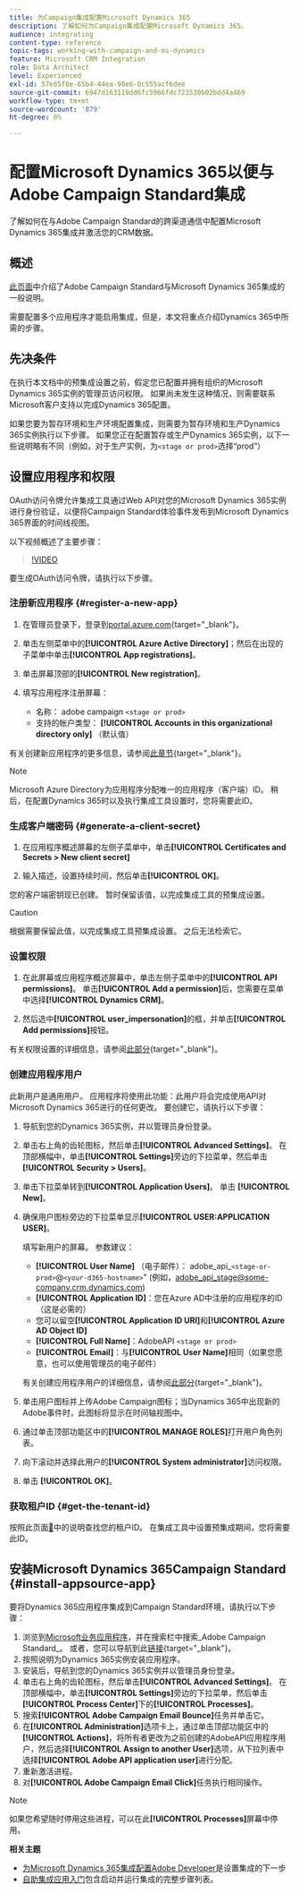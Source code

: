 ```yaml
---
title: 为Campaign集成配置Microsoft Dynamics 365
description: 了解如何为Campaign集成配置Microsoft Dynamics 365。
audience: integrating
content-type: reference
topic-tags: working-with-campaign-and-ms-dynamics
feature: Microsoft CRM Integration
role: Data Architect
level: Experienced
exl-id: 57e85f8e-65b4-44ea-98e6-0c555acf6dee
source-git-commit: 6947d163119dd6fc5966fdc723530b02bdd4a469
workflow-type: tm+mt
source-wordcount: '879'
ht-degree: 0%

---
```


# 配置Microsoft Dynamics 365以便与Adobe Campaign Standard集成

了解如何在与Adobe Campaign Standard的跨渠道通信中配置Microsoft Dynamics 365集成并激活您的CRM数据。

## 概述

[此页面](../../integrating/using/d365-acs-get-started.md)中介绍了Adobe Campaign Standard与Microsoft Dynamics 365集成的一般说明。

需要配置多个应用程序才能启用集成，但是，本文将重点介绍Dynamics 365中所需的步骤。

## 先决条件

在执行本文档中的预集成设置之前，假定您已配置并拥有组织的Microsoft Dynamics 365实例的管理员访问权限。  如果尚未发生这种情况，则需要联系Microsoft客户支持以完成Dynamics 365配置。

如果您要为暂存环境和生产环境配置集成，则需要为暂存环境和生产Dynamics 365实例执行以下步骤。 如果您正在配置暂存或生产Dynamics 365实例，以下一些说明略有不同（例如，对于生产实例，为`<stage or prod>`选择“prod”）

## 设置应用程序和权限

OAuth访问令牌允许集成工具通过Web API对您的Microsoft Dynamics 365实例进行身份验证，以便将Campaign Standard体验事件发布到Microsoft Dynamics 365界面的时间线视图。

以下视频概述了主要步骤：

>[!VIDEO](https://video.tv.adobe.com/v/27637)

要生成OAuth访问令牌，请执行以下步骤。

### 注册新应用程序 {#register-a-new-app}

1. 在管理员登录下，登录到[portal.azure.com](https://portal.azure.com){target="_blank"}。

1. 单击左侧菜单中的&#x200B;**[!UICONTROL Azure Active Directory]**；然后在出现的子菜单中单击&#x200B;**[!UICONTROL App registrations]**。

1. 单击屏幕顶部的&#x200B;**[!UICONTROL New registration]**。

1. 填写应用程序注册屏幕：

   * 名称： adobe campaign `<stage or prod>`
   * 支持的帐户类型： **[!UICONTROL Accounts in this organizational directory only]** （默认值）

有关创建新应用程序的更多信息，请参阅[此章节](https://docs.microsoft.com/en-us/azure/active-directory/develop/quickstart-register-app){target="_blank"}。

>[!NOTE]
>
>Microsoft Azure Directory为应用程序分配唯一的应用程序（客户端）ID。 稍后，在配置Dynamics 365时以及执行集成工具设置时，您将需要此ID。

### 生成客户端密码 {#generate-a-client-secret}

1. 在应用程序概述屏幕的左侧子菜单中，单击&#x200B;**[!UICONTROL Certificates and Secrets > New client secret]**

1. 输入描述，设置持续时间，然后单击&#x200B;**[!UICONTROL OK]**。

您的客户端密钥现已创建。 暂时保留该值，以完成集成工具的预集成设置。

>[!CAUTION]
>
>根据需要保留此值，以完成集成工具预集成设置。 之后无法检索它。


### 设置权限

1. 在此屏幕或应用程序概述屏幕中，单击左侧子菜单中的&#x200B;**[!UICONTROL API permissions]**。  单击&#x200B;**[!UICONTROL Add a permission]**&#x200B;后，您需要在菜单中选择&#x200B;**[!UICONTROL Dynamics CRM]**。

1. 然后选中&#x200B;**[!UICONTROL user_impersonation]**&#x200B;的框，并单击&#x200B;**[!UICONTROL Add permissions]**&#x200B;按钮。

有关权限设置的详细信息，请参阅[此部分](https://docs.microsoft.com/en-us/azure/active-directory/develop/quickstart-configure-app-access-web-apis#add-permissions-to-access-web-apis){target="_blank"}。

### 创建应用程序用户

此新用户是通用用户。 应用程序将使用此功能：此用户将会完成使用API对Microsoft Dynamics 365进行的任何更改。 要创建它，请执行以下步骤：

1. 导航到您的Dynamics 365实例，并以管理员身份登录。

1. 单击右上角的齿轮图标，然后单击&#x200B;**[!UICONTROL Advanced Settings]**。 在顶部横幅中，单击&#x200B;**[!UICONTROL Settings]**&#x200B;旁边的下拉菜单，然后单击&#x200B;**[!UICONTROL Security > Users]**。

1. 单击下拉菜单转到&#x200B;**[!UICONTROL Application Users]**。 单击 **[!UICONTROL New]**。

1. 确保用户图标旁边的下拉菜单显示&#x200B;**[!UICONTROL USER:APPLICATION USER]**。

   填写新用户的屏幕。  参数建议：

   * **[!UICONTROL User Name]** （电子邮件）： adobe_api_`<stage-or-prod>`@`<your-d365-hostname>`&quot; (例如，adobe_api_stage@some-company.crm.dynamics.com)
   * **[!UICONTROL Application ID]**：您在Azure AD中注册的应用程序的ID（这是必需的）
   * 您可以留空&#x200B;**[!UICONTROL Application ID URI]**&#x200B;和&#x200B;**[!UICONTROL Azure AD Object ID]**
   * **[!UICONTROL Full Name]**：AdobeAPI `<stage or prod>`
   * **[!UICONTROL Email]**：与&#x200B;**[!UICONTROL User Name]**&#x200B;相同（如果您愿意，也可以使用管理员的电子邮件）

   有关创建应用程序用户的详细信息，请参阅[此部分](https://docs.microsoft.com/en-gb/power-platform/admin/create-users-assign-online-security-roles#create-an-application-user){target="_blank"}。

1. 单击用户图标并上传Adobe Campaign图标；当Dynamics 365中出现新的Adobe事件时，此图标将显示在时间轴视图中。

1. 通过单击顶部功能区中的&#x200B;**[!UICONTROL MANAGE ROLES]**&#x200B;打开用户角色列表。

1. 向下滚动并选择此用户的&#x200B;**[!UICONTROL System administrator]**&#x200B;访问权限。

1. 单击 **[!UICONTROL OK]**。

### 获取租户ID {#get-the-tenant-id}

按照此页面[&#128279;](https://docs.microsoft.com/en-us/onedrive/find-your-office-365-tenant-id)中的说明查找您的租户ID。  在集成工具中设置预集成期间，您将需要此ID。

## 安装Microsoft Dynamics 365Campaign Standard {#install-appsource-app}

要将Dynamics 365应用程序集成到Campaign Standard环境，请执行以下步骤：

1. 浏览到[Microsoft业务应用程序](https://appsource.microsoft.com/en-us/marketplace/apps)，并在搜索栏中搜索_Adobe Campaign Standard_。
或者，您可以导航到此[链接](https://appsource.microsoft.com/en-us/product/dynamics-365/adobe.adobe_campaign_d365?tab=Overview){target="_blank"}。
1. 按照说明为Dynamics 365实例安装应用程序。
1. 安装后，导航到您的Dynamics 365实例并以管理员身份登录。
1. 单击右上角的齿轮图标，然后单击&#x200B;**[!UICONTROL Advanced Settings]**。 在顶部横幅中，单击&#x200B;**[!UICONTROL Settings]**&#x200B;旁边的下拉菜单，然后单击&#x200B;**[!UICONTROL Process Center]**&#x200B;下的&#x200B;**[!UICONTROL Processes]**。
1. 搜索&#x200B;**[!UICONTROL Adobe Campaign Email Bounce]**&#x200B;任务并单击它。
1. 在&#x200B;**[!UICONTROL Administration]**&#x200B;选项卡上，通过单击顶部功能区中的&#x200B;**[!UICONTROL Actions]**，将所有者更改为之前创建的AdobeAPI应用程序用户，然后选择&#x200B;**[!UICONTROL Assign to another User]**&#x200B;选项，从下拉列表中选择&#x200B;**[!UICONTROL Adobe API application user]**&#x200B;进行分配。
1. 重新激活进程。
1. 对&#x200B;**[!UICONTROL Adobe Campaign Email Click]**&#x200B;任务执行相同操作。

>[!NOTE]
>
>如果您希望随时停用这些进程，可以在此&#x200B;**[!UICONTROL Processes]**&#x200B;屏幕中停用。

**相关主题**

* [为Microsoft Dynamics 365集成配置Adobe Developer](../../integrating/using/d365-acs-configure-adobe-io.md)是设置集成的下一步
* [自助集成应用入门](../../integrating/using/d365-acs-self-service-app-quick-start-guide.md)包含启动并运行集成的完整步骤列表。
